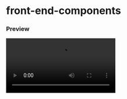 # front-end-components

### Preview

![](https://github.com/Mantra-7/front-end-components/blob/main/animated_submit_preview.mkv)
